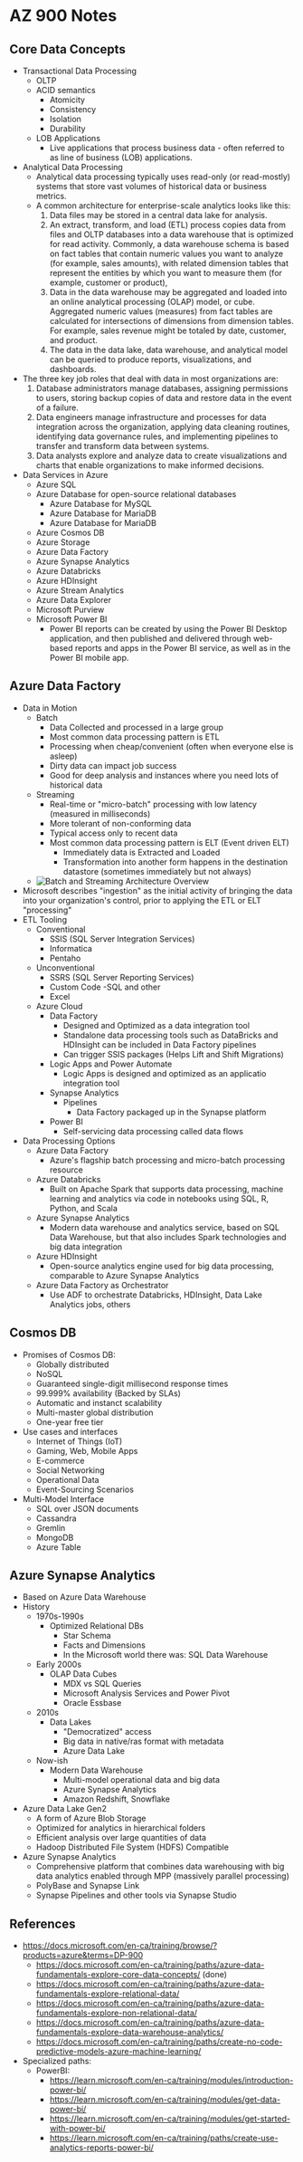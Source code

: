 # AZ 900 Notes

## Core Data Concepts
- Transactional Data Processing
  - OLTP
  - ACID semantics
    - Atomicity
    - Consistency
    - Isolation
    - Durability
  - LOB Applications
    - Live applications that process business data - often referred to as line of business (LOB) applications.
- Analytical Data Processing
  - Analytical data processing typically uses read-only (or read-mostly) systems that store vast volumes of historical data or business metrics.
  - A common architecture for enterprise-scale analytics looks like this:
    1. Data files may be stored in a central data lake for analysis.
    2. An extract, transform, and load (ETL) process copies data from files and OLTP databases into a data warehouse that is optimized for read activity. Commonly, a data warehouse schema is based on fact tables that contain numeric values you want to analyze (for example, sales amounts), with related dimension tables that represent the entities by which you want to measure them (for example, customer or product),
    3. Data in the data warehouse may be aggregated and loaded into an online analytical processing (OLAP) model, or cube. Aggregated numeric values (measures) from fact tables are calculated for intersections of dimensions from dimension tables. For example, sales revenue might be totaled by date, customer, and product.
    4. The data in the data lake, data warehouse, and analytical model can be queried to produce reports, visualizations, and dashboards.
- The three key job roles that deal with data in most organizations are:
  1. Database administrators manage databases, assigning permissions to users, storing backup copies of data and restore data in the event of a failure.
  2. Data engineers manage infrastructure and processes for data integration across the organization, applying data cleaning routines, identifying data governance rules, and implementing pipelines to transfer and transform data between systems.
  3. Data analysts explore and analyze data to create visualizations and charts that enable organizations to make informed decisions.
- Data Services in Azure
  - Azure SQL
  - Azure Database for open-source relational databases
    - Azure Database for MySQL 
    - Azure Database for MariaDB
    - Azure Database for MariaDB
  - Azure Cosmos DB
  - Azure Storage
  - Azure Data Factory
  - Azure Synapse Analytics
  - Azure Databricks
  - Azure HDInsight
  - Azure Stream Analytics
  - Azure Data Explorer
  - Microsoft Purview
  - Microsoft Power BI
    - Power BI reports can be created by using the Power BI Desktop application, and then published and delivered through web-based reports and apps in the Power BI service, as well as in the Power BI mobile app.


## Azure Data Factory

- Data in Motion
  - Batch
    - Data Collected and processed in a large group
    - Most common data processing pattern is ETL
    - Processing when cheap/convenient (often when everyone else is asleep)
    - Dirty data can impact job success
    - Good for deep analysis and instances where you need lots of historical data
  - Streaming
    - Real-time or "micro-batch" processing with low latency (measured in milliseconds)
    - More tolerant of non-conforming data
    - Typical access only to recent data
    - Most common data processing pattern is ELT (Event driven ELT)
      - Immediately data is Extracted and Loaded
      - Transformation into another form happens in the destination datastore (sometimes immediately but not always)
  - ![Batch and Streaming Architecture Overview](images/batch_streaming_architecture_overview.png)
- Microsoft describes "ingestion" as the initial activity of bringing the data into your organization's control, prior to applying the ETL or ELT "processing"
- ETL Tooling
  - Conventional
    - SSIS (SQL Server Integration Services)
    - Informatica
    - Pentaho
  - Unconventional
    - SSRS (SQL Server Reporting Services)
    - Custom Code -SQL and other
    - Excel
  - Azure Cloud
    - Data Factory
      - Designed and Optimized as a data integration tool
      - Standalone data processing tools such as DataBricks and HDInsight can be included in Data Factory pipelines
      - Can trigger SSIS packages (Helps Lift and Shift Migrations)
    - Logic Apps and Power Automate
      - Logic Apps is designed and optimized as an applicatio integration tool
    - Synapse Analytics
      - Pipelines
        - Data Factory packaged up in the Synapse platform
    - Power BI
      - Self-servicing data processing called data flows
- Data Processing Options
  - Azure Data Factory
    - Azure's flagship batch processing and micro-batch processing resource
  - Azure Databricks
    - Built on Apache Spark that supports data processing, machine learning and analytics via code in notebooks using SQL, R, Python, and Scala
  - Azure Synapse Analytics
    - Modern data warehouse and analytics service, based on SQL Data Warehouse, but that also includes Spark technologies and big data integration
  - Azure HDInsight
    - Open-source analytics engine used for big data processing, comparable to Azure Synapse Analytics
  - Azure Data Factory as Orchestrator
    - Use ADF to orchestrate Databricks, HDInsight, Data Lake Analytics jobs, others

## Cosmos DB
- Promises of Cosmos DB:
  - Globally distributed
  - NoSQL
  - Guaranteed single-digit millisecond response times
  - 99.999% availability (Backed by SLAs)
  - Automatic and instanct scalability
  - Multi-master global distribution
  - One-year free tier
- Use cases and interfaces
  - Internet of Things (IoT)
  - Gaming, Web, Mobile Apps
  - E-commerce
  - Social Networking
  - Operational Data
  - Event-Sourcing Scenarios
- Multi-Model Interface
  - SQL over JSON documents
  - Cassandra
  - Gremlin
  - MongoDB
  - Azure Table

## Azure Synapse Analytics

- Based on Azure Data Warehouse
- History
  - 1970s-1990s
    - Optimized Relational DBs
      - Star Schema
      - Facts and Dimensions
      - In the Microsoft world there was:  SQL Data Warehouse
  - Early 2000s
    - OLAP Data Cubes
      - MDX vs SQL Queries
      - Microsoft Analysis Services and Power Pivot
      - Oracle Essbase
  - 2010s
    - Data Lakes
      - "Democratized" access
      - Big data in native/ras format with metadata
      - Azure Data Lake
  - Now-ish
    - Modern Data Warehouse
      - Multi-model operational data and big data
      - Azure Synapse Analytics
      - Amazon Redshift, Snowflake
- Azure Data Lake Gen2
  - A form of Azure Blob Storage
  - Optimized for analytics in hierarchical folders
  - Efficient analysis over large quantities of data
  - Hadoop Distributed File System (HDFS) Compatible
- Azure Synapse Analytics
  - Comprehensive platform that combines data warehousing with big data analytics enabled through MPP (massively parallel processing)
  - PolyBase and Synapse Link
  - Synapse Pipelines and other tools via Synapse Studio

## References

- https://docs.microsoft.com/en-ca/training/browse/?products=azure&terms=DP-900
  - https://docs.microsoft.com/en-ca/training/paths/azure-data-fundamentals-explore-core-data-concepts/ (done)
  - https://docs.microsoft.com/en-ca/training/paths/azure-data-fundamentals-explore-relational-data/
  - https://docs.microsoft.com/en-ca/training/paths/azure-data-fundamentals-explore-non-relational-data/
  - https://docs.microsoft.com/en-ca/training/paths/azure-data-fundamentals-explore-data-warehouse-analytics/
  - https://docs.microsoft.com/en-ca/training/paths/create-no-code-predictive-models-azure-machine-learning/
- Specialized paths:
  - PowerBI:
    - https://learn.microsoft.com/en-ca/training/modules/introduction-power-bi/
    - https://learn.microsoft.com/en-ca/training/modules/get-data-power-bi/
    - https://learn.microsoft.com/en-ca/training/modules/get-started-with-power-bi/
    - https://learn.microsoft.com/en-ca/training/paths/create-use-analytics-reports-power-bi/
